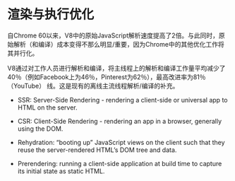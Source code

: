 # 渲染与执行优化

自Chrome 60以来，V8中的原始JavaScript解析速度提高了2倍。与此同时，原始解析（和编译）成本变得不那么明显/重要，因为Chrome中的其他优化工作将其并行化。

 V8通过对工作人员进行解析和编译，将主线程上的解析和编译工作量平均减少了40％（例如Facebook上为46％，Pinterest为62％），最高改进率为81％（YouTube） 线。这是现有的离线主流线程解析/编译的补充。
 
- SSR: Server-Side Rendering - rendering a client-side or universal app to HTML on the server.

- CSR: Client-Side Rendering - rendering an app in a browser, generally using the DOM.

- Rehydration: “booting up” JavaScript views on the client such that they reuse the server-rendered HTML’s DOM tree and data.

- Prerendering: running a client-side application at build time to capture its initial state as static HTML.